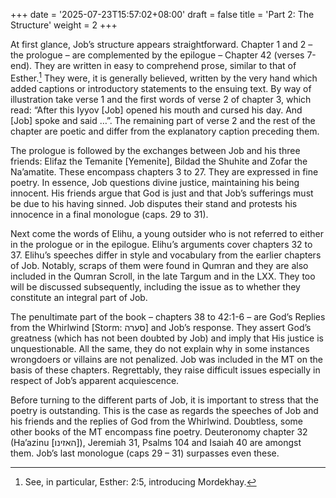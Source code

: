 +++
date = '2025-07-23T15:57:02+08:00'
draft = false
title = 'Part 2: The Structure'
weight = 2
+++

At first glance, Job’s structure appears straightforward. Chapter 1 and 2 – the prologue – are complemented by the epilogue – Chapter 42 (verses 7-end). They are written in easy to comprehend prose, similar to that of Esther.[^22] They were, it is generally believed, written by the very hand which added captions or introductory statements to the ensuing text. By way of illustration take verse 1 and the first words of verse 2 of chapter 3, which read: “After this Iyyov [Job] opened his mouth and cursed his day. And [Job] spoke and said …”. The remaining part of verse 2 and the rest of the chapter are  poetic and differ from the explanatory caption preceding them.

The prologue is followed by the exchanges between Job and his three friends: Elifaz the Temanite [Yemenite], Bildad the Shuhite and Zofar the Na’amatite. These encompass chapters 3 to 27. They are expressed in fine poetry. In essence, Job questions divine justice, maintaining his being innocent. His friends argue that God is just and that Job’s sufferings must be due to his having sinned. Job disputes their stand and protests his innocence in a final monologue (caps. 29 to 31).

Next come the words of Elihu, a young outsider who is not referred to either in the prologue or in the epilogue. Elihu’s arguments cover chapters 32 to 37. Elihu’s speeches differ in style and vocabulary from the earlier chapters of Job. Notably, scraps of them were found in Qumran and they are also included in the Qumran Scroll, in the late Targum and in the LXX. They too will be discussed subsequently, including the issue as to whether they constitute an integral part of Job.

The penultimate part of the book – chapters 38 to 42:1-6 – are God’s Replies from the Whirlwind [Storm: סערה] and Job’s response. They assert God’s greatness (which has not been doubted by Job) and imply that His justice is unquestionable. All the same, they do not explain why in some instances wrongdoers or villains are not penalized. Job was included in the MT on the basis of these chapters. Regrettably, they raise difficult issues especially in respect of Job’s apparent acquiescence.

Before turning to the different parts of Job, it is important to stress that the poetry is outstanding. This is the case as regards the speeches of Job and his friends and the replies of God from the Whirlwind. Doubtless, some other books of the MT encompass fine poetry. Deuteronomy chapter 32 (Ha’azinu [האזינו]), Jeremiah 31, Psalms 104 and Isaiah 40 are amongst them. Job’s last monologue (caps 29 – 31)  surpasses even these.

[^22]: See, in particular, Esther: 2:5, introducing Mordekhay.